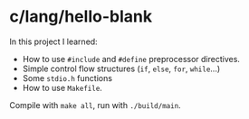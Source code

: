 # c/lang/hello-blank

In this project I learned:
- How to use `#include` and `#define` preprocessor directives.
- Simple control flow structures (`if`, `else`, `for`, `while`...)
- Some `stdio.h` functions
- How to use `Makefile`.

Compile with `make all`, run with `./build/main`.
